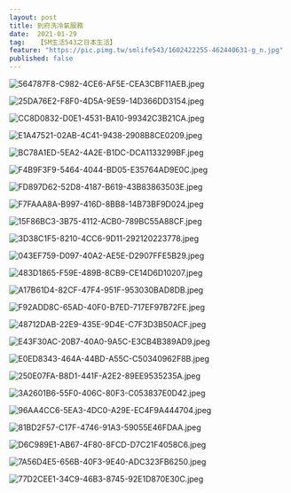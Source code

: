 ```yaml
---
layout: post
title: 到府洗冷氣服務
date:  2021-01-29
tag:   【SM生活543之日本生活】
feature: "https://pic.pimg.tw/smlife543/1602422255-462440631-g_n.jpg"
published: false 
---
```

<p><img alt="564787F8-C982-4CE6-AF5E-CEA3CBF11AEB.jpeg" src="https://pic.pimg.tw/smlife543/1602422255-462440631-g_n.jpg" title="564787F8-C982-4CE6-AF5E-CEA3CBF11AEB.jpeg"></p>

<p><img alt="25DA76E2-F8F0-4D5A-9E59-14D366DD3154.jpeg" src="https://pic.pimg.tw/smlife543/1602422256-3505201888-g_n.jpg" title="25DA76E2-F8F0-4D5A-9E59-14D366DD3154.jpeg"></p>

<p><img alt="CC8D0832-D0E1-4531-BA10-99342C3B21CA.jpeg" src="https://pic.pimg.tw/smlife543/1602422262-3981050739-g_n.jpg" title="CC8D0832-D0E1-4531-BA10-99342C3B21CA.jpeg"></p>

<p><img alt="E1A47521-02AB-4C41-9438-2908B8CE0209.jpeg" src="https://pic.pimg.tw/smlife543/1602422263-853941766-g_n.jpg" title="E1A47521-02AB-4C41-9438-2908B8CE0209.jpeg"></p>

<p><img alt="BC78A1ED-5EA2-4A2E-B1DC-DCA1133299BF.jpeg" src="https://pic.pimg.tw/smlife543/1602422268-522824792-g_n.jpg" title="BC78A1ED-5EA2-4A2E-B1DC-DCA1133299BF.jpeg"></p>

<p><img alt="F4B9F3F9-5464-4044-BD05-E35764AD9E0C.jpeg" src="https://pic.pimg.tw/smlife543/1602422269-315455659-g_n.jpg" title="F4B9F3F9-5464-4044-BD05-E35764AD9E0C.jpeg"></p>

<p><img alt="FD897D62-52D8-4187-B619-43B83863503E.jpeg" src="https://pic.pimg.tw/smlife543/1602422275-2729985591-g_n.jpg" title="FD897D62-52D8-4187-B619-43B83863503E.jpeg"></p>

<p><img alt="F7FAAA8A-B997-416D-8BB8-14B73BF9D024.jpeg" src="https://pic.pimg.tw/smlife543/1602422276-4289596811-g_n.jpg" title="F7FAAA8A-B997-416D-8BB8-14B73BF9D024.jpeg"></p>

<p><img alt="15F86BC3-3B75-4112-ACB0-789BC55A88CF.jpeg" src="https://pic.pimg.tw/smlife543/1602422279-2625089603-g_n.jpg" title="15F86BC3-3B75-4112-ACB0-789BC55A88CF.jpeg"></p>

<p><img alt="3D38C1F5-8210-4CC6-9D11-292120223778.jpeg" src="https://pic.pimg.tw/smlife543/1602422281-683878139-g_n.jpg" title="3D38C1F5-8210-4CC6-9D11-292120223778.jpeg"></p>

<p><img alt="043EF759-D097-40A2-AE5E-D2907FFE5B29.jpeg" src="https://pic.pimg.tw/smlife543/1602422283-2432023947-g_n.jpg" title="043EF759-D097-40A2-AE5E-D2907FFE5B29.jpeg"></p>

<p><img alt="483D1865-F59E-489B-8CB9-CE14D6D10207.jpeg" src="https://pic.pimg.tw/smlife543/1602422287-470529282-g_n.jpg" title="483D1865-F59E-489B-8CB9-CE14D6D10207.jpeg"></p>

<p><img alt="A17B61D4-82CF-47F4-951F-953030BAD8DB.jpeg" src="https://pic.pimg.tw/smlife543/1602422288-12924562-g_n.jpg" title="A17B61D4-82CF-47F4-951F-953030BAD8DB.jpeg"></p>

<p><img alt="F92ADD8C-65AD-40F0-B7ED-717EF97B72FE.jpeg" src="https://pic.pimg.tw/smlife543/1602422293-4175520815-g_n.jpg" title="F92ADD8C-65AD-40F0-B7ED-717EF97B72FE.jpeg"></p>

<p><img alt="48712DAB-22E9-435E-9D4E-C7F3D3B50ACF.jpeg" src="https://pic.pimg.tw/smlife543/1602422295-3449306619-g_n.jpg" title="48712DAB-22E9-435E-9D4E-C7F3D3B50ACF.jpeg"></p>

<p><img alt="E43F30AC-20B7-40A0-9A5C-E3CB4B389AD9.jpeg" src="https://pic.pimg.tw/smlife543/1602422300-1125745128-g_n.jpg" title="E43F30AC-20B7-40A0-9A5C-E3CB4B389AD9.jpeg"></p>

<p><img alt="E0ED8343-464A-44BD-A55C-C50340962F8B.jpeg" src="https://pic.pimg.tw/smlife543/1602422301-2404808473-g_n.jpg" title="E0ED8343-464A-44BD-A55C-C50340962F8B.jpeg"></p>

<p><img alt="250E07FA-B8D1-441F-A2E2-89EE9535235A.jpeg" src="https://pic.pimg.tw/smlife543/1602422306-2740220574-g_n.jpg" title="250E07FA-B8D1-441F-A2E2-89EE9535235A.jpeg"></p>

<p><img alt="3A2601B6-55F0-406C-80F3-C053837E0D42.jpeg" src="https://pic.pimg.tw/smlife543/1602422308-818979118-g_n.jpg" title="3A2601B6-55F0-406C-80F3-C053837E0D42.jpeg"></p>

<p><img alt="96AA4CC6-5EA3-4DC0-A29E-EC4F9A444704.jpeg" src="https://pic.pimg.tw/smlife543/1602422313-3352100211-g_n.jpg" title="96AA4CC6-5EA3-4DC0-A29E-EC4F9A444704.jpeg"></p>

<p><img alt="81BD2F57-C17F-4746-91A3-59055E46FDAA.jpeg" src="https://pic.pimg.tw/smlife543/1602422314-3667027708-g_n.jpg" title="81BD2F57-C17F-4746-91A3-59055E46FDAA.jpeg"></p>

<p><img alt="D6C989E1-AB67-4F80-8FCD-D7C21F4058C6.jpeg" src="https://pic.pimg.tw/smlife543/1602422318-4236206883-g_n.jpg" title="D6C989E1-AB67-4F80-8FCD-D7C21F4058C6.jpeg"></p>

<p><img alt="7A56D4E5-656B-40F3-9E40-ADC323FB6250.jpeg" src="https://pic.pimg.tw/smlife543/1602422331-3281577166-g_n.jpg" title="7A56D4E5-656B-40F3-9E40-ADC323FB6250.jpeg"></p>

<p><img alt="77D2CEE1-34C9-46B3-8745-92E1D870E30C.jpeg" src="https://pic.pimg.tw/smlife543/1602422346-608655712-g_n.jpg" title="77D2CEE1-34C9-46B3-8745-92E1D870E30C.jpeg"></p>


